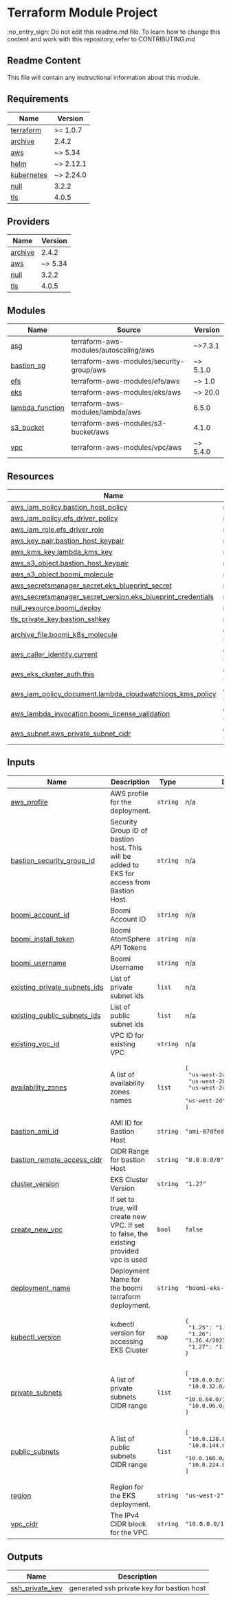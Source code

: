 <!-- BEGIN_TF_DOCS -->
# Terraform Module Project

:no\_entry\_sign: Do not edit this readme.md file. To learn how to change this content and work with this repository, refer to CONTRIBUTING.md

## Readme Content

This file will contain any instructional information about this module.

## Requirements

| Name | Version |
|------|---------|
| <a name="requirement_terraform"></a> [terraform](#requirement\_terraform) | >= 1.0.7 |
| <a name="requirement_archive"></a> [archive](#requirement\_archive) | 2.4.2 |
| <a name="requirement_aws"></a> [aws](#requirement\_aws) | ~> 5.34 |
| <a name="requirement_helm"></a> [helm](#requirement\_helm) | ~> 2.12.1 |
| <a name="requirement_kubernetes"></a> [kubernetes](#requirement\_kubernetes) | ~> 2.24.0 |
| <a name="requirement_null"></a> [null](#requirement\_null) | 3.2.2 |
| <a name="requirement_tls"></a> [tls](#requirement\_tls) | 4.0.5 |

## Providers

| Name | Version |
|------|---------|
| <a name="provider_archive"></a> [archive](#provider\_archive) | 2.4.2 |
| <a name="provider_aws"></a> [aws](#provider\_aws) | ~> 5.34 |
| <a name="provider_null"></a> [null](#provider\_null) | 3.2.2 |
| <a name="provider_tls"></a> [tls](#provider\_tls) | 4.0.5 |

## Modules

| Name | Source | Version |
|------|--------|---------|
| <a name="module_asg"></a> [asg](#module\_asg) | terraform-aws-modules/autoscaling/aws | ~>7.3.1 |
| <a name="module_bastion_sg"></a> [bastion\_sg](#module\_bastion\_sg) | terraform-aws-modules/security-group/aws | ~> 5.1.0 |
| <a name="module_efs"></a> [efs](#module\_efs) | terraform-aws-modules/efs/aws | ~> 1.0 |
| <a name="module_eks"></a> [eks](#module\_eks) | terraform-aws-modules/eks/aws | ~> 20.0 |
| <a name="module_lambda_function"></a> [lambda\_function](#module\_lambda\_function) | terraform-aws-modules/lambda/aws | 6.5.0 |
| <a name="module_s3_bucket"></a> [s3\_bucket](#module\_s3\_bucket) | terraform-aws-modules/s3-bucket/aws | 4.1.0 |
| <a name="module_vpc"></a> [vpc](#module\_vpc) | terraform-aws-modules/vpc/aws | ~> 5.4.0 |

## Resources

| Name | Type |
|------|------|
| [aws_iam_policy.bastion_host_policy](https://registry.terraform.io/providers/hashicorp/aws/latest/docs/resources/iam_policy) | resource |
| [aws_iam_policy.efs_driver_policy](https://registry.terraform.io/providers/hashicorp/aws/latest/docs/resources/iam_policy) | resource |
| [aws_iam_role.efs_driver_role](https://registry.terraform.io/providers/hashicorp/aws/latest/docs/resources/iam_role) | resource |
| [aws_key_pair.bastion_host_keypair](https://registry.terraform.io/providers/hashicorp/aws/latest/docs/resources/key_pair) | resource |
| [aws_kms_key.lambda_kms_key](https://registry.terraform.io/providers/hashicorp/aws/latest/docs/resources/kms_key) | resource |
| [aws_s3_object.bastion_host_keypair](https://registry.terraform.io/providers/hashicorp/aws/latest/docs/resources/s3_object) | resource |
| [aws_s3_object.boomi_molecule](https://registry.terraform.io/providers/hashicorp/aws/latest/docs/resources/s3_object) | resource |
| [aws_secretsmanager_secret.eks_blueprint_secret](https://registry.terraform.io/providers/hashicorp/aws/latest/docs/resources/secretsmanager_secret) | resource |
| [aws_secretsmanager_secret_version.eks_blueprint_credentials](https://registry.terraform.io/providers/hashicorp/aws/latest/docs/resources/secretsmanager_secret_version) | resource |
| [null_resource.boomi_deploy](https://registry.terraform.io/providers/hashicorp/null/3.2.2/docs/resources/resource) | resource |
| [tls_private_key.bastion_sshkey](https://registry.terraform.io/providers/hashicorp/tls/4.0.5/docs/resources/private_key) | resource |
| [archive_file.boomi_k8s_molecule](https://registry.terraform.io/providers/hashicorp/archive/2.4.2/docs/data-sources/file) | data source |
| [aws_caller_identity.current](https://registry.terraform.io/providers/hashicorp/aws/latest/docs/data-sources/caller_identity) | data source |
| [aws_eks_cluster_auth.this](https://registry.terraform.io/providers/hashicorp/aws/latest/docs/data-sources/eks_cluster_auth) | data source |
| [aws_iam_policy_document.lambda_cloudwatchlogs_kms_policy](https://registry.terraform.io/providers/hashicorp/aws/latest/docs/data-sources/iam_policy_document) | data source |
| [aws_lambda_invocation.boomi_license_validation](https://registry.terraform.io/providers/hashicorp/aws/latest/docs/data-sources/lambda_invocation) | data source |
| [aws_subnet.aws_private_subnet_cidr](https://registry.terraform.io/providers/hashicorp/aws/latest/docs/data-sources/subnet) | data source |

## Inputs

| Name | Description | Type | Default | Required |
|------|-------------|------|---------|:--------:|
| <a name="input_aws_profile"></a> [aws\_profile](#input\_aws\_profile) | AWS profile for the deployment. | `string` | n/a | yes |
| <a name="input_bastion_security_group_id"></a> [bastion\_security\_group\_id](#input\_bastion\_security\_group\_id) | Security Group ID of bastion host. This will be added to EKS for access from Bastion Host. | `string` | n/a | yes |
| <a name="input_boomi_account_id"></a> [boomi\_account\_id](#input\_boomi\_account\_id) | Boomi Account ID | `string` | n/a | yes |
| <a name="input_boomi_install_token"></a> [boomi\_install\_token](#input\_boomi\_install\_token) | Boomi AtomSphere API Tokens | `string` | n/a | yes |
| <a name="input_boomi_username"></a> [boomi\_username](#input\_boomi\_username) | Boomi Username | `string` | n/a | yes |
| <a name="input_existing_private_subnets_ids"></a> [existing\_private\_subnets\_ids](#input\_existing\_private\_subnets\_ids) | List of private subnet ids | `list` | n/a | yes |
| <a name="input_existing_public_subnets_ids"></a> [existing\_public\_subnets\_ids](#input\_existing\_public\_subnets\_ids) | List of public subnet ids | `list` | n/a | yes |
| <a name="input_existing_vpc_id"></a> [existing\_vpc\_id](#input\_existing\_vpc\_id) | VPC ID for existing VPC | `string` | n/a | yes |
| <a name="input_availability_zones"></a> [availability\_zones](#input\_availability\_zones) | A list of availability zones names | `list` | <pre>[<br>  "us-west-2a",<br>  "us-west-2b",<br>  "us-west-2c",<br>  "us-west-2d"<br>]</pre> | no |
| <a name="input_bastion_ami_id"></a> [bastion\_ami\_id](#input\_bastion\_ami\_id) | AMI ID for Bastion Host | `string` | `"ami-07dfed28fcf95241c"` | no |
| <a name="input_bastion_remote_access_cidr"></a> [bastion\_remote\_access\_cidr](#input\_bastion\_remote\_access\_cidr) | CIDR Range for bastion Host | `string` | `"0.0.0.0/0"` | no |
| <a name="input_cluster_version"></a> [cluster\_version](#input\_cluster\_version) | EKS Cluster Version | `string` | `"1.27"` | no |
| <a name="input_create_new_vpc"></a> [create\_new\_vpc](#input\_create\_new\_vpc) | If set to true, will create new VPC. If set to false, the existing provided vpc is used | `bool` | `false` | no |
| <a name="input_deployment_name"></a> [deployment\_name](#input\_deployment\_name) | Deployment Name for the boomi terraform deployment. | `string` | `"boomi-eks-blueprint"` | no |
| <a name="input_kubectl_version"></a> [kubectl\_version](#input\_kubectl\_version) | kubectl version for accessing EKS Cluster | `map` | <pre>{<br>  "1.25": "1.25.9/2023-05-11",<br>  "1.26": "1.26.4/2023-05-11",<br>  "1.27": "1.27.1/2023-04-19"<br>}</pre> | no |
| <a name="input_private_subnets"></a> [private\_subnets](#input\_private\_subnets) | A list of private subnets CIDR range | `list` | <pre>[<br>  "10.0.0.0/19",<br>  "10.0.32.0/19",<br>  "10.0.64.0/19",<br>  "10.0.96.0/19"<br>]</pre> | no |
| <a name="input_public_subnets"></a> [public\_subnets](#input\_public\_subnets) | A list of public subnets CIDR range | `list` | <pre>[<br>  "10.0.128.0/20",<br>  "10.0.144.0/20",<br>  "10.0.160.0/20",<br>  "10.0.224.0/19"<br>]</pre> | no |
| <a name="input_region"></a> [region](#input\_region) | Region for the EKS deployment. | `string` | `"us-west-2"` | no |
| <a name="input_vpc_cidr"></a> [vpc\_cidr](#input\_vpc\_cidr) | The IPv4 CIDR block for the VPC. | `string` | `"10.0.0.0/16"` | no |

## Outputs

| Name | Description |
|------|-------------|
| <a name="output_ssh_private_key"></a> [ssh\_private\_key](#output\_ssh\_private\_key) | generated ssh private key for bastion host |
<!-- END_TF_DOCS -->